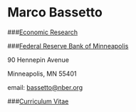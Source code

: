 # Marco Bassetto

###[Economic Research](https://www.minneapolisfed.org/economic-research)

###[Federal Reserve Bank of Minneapolis](http://www.minneapolisfed.org/)

90 Hennepin Avenue

Minneapolis, MN 55401

email: bassetto@nber.org

###[Curriculum Vitae](/files/cv.pdf)
